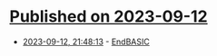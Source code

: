# [Published on 2023-09-12](index.md)

* [2023-09-12, 21:48:13](https://lobste.rs/s/lblyy8/endbasic) - [EndBASIC](https://www.endbasic.dev/)
